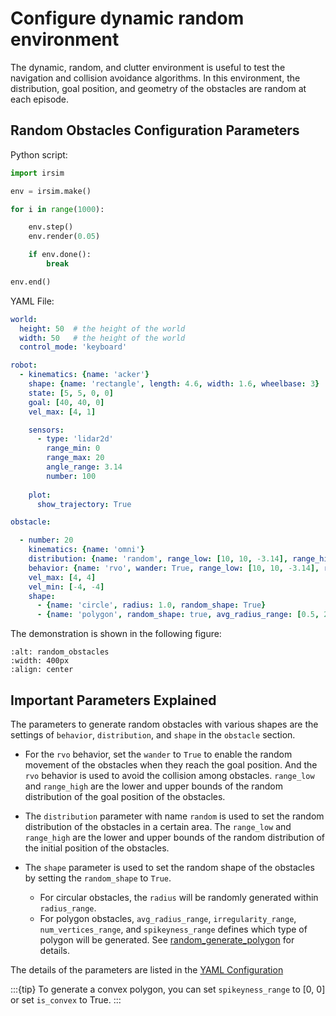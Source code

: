 Configure dynamic random environment
====================================

The dynamic, random, and clutter environment is useful to test the navigation and collision avoidance algorithms. In this environment, the distribution, goal position, and geometry of the obstacles are random at each episode. 


## Random Obstacles Configuration Parameters

Python script:

```python
import irsim

env = irsim.make()   

for i in range(1000):

    env.step()
    env.render(0.05)

    if env.done():
        break

env.end()
```

YAML File:

```yaml
world:
  height: 50  # the height of the world
  width: 50   # the height of the world
  control_mode: 'keyboard'  

robot:
  - kinematics: {name: 'acker'} 
    shape: {name: 'rectangle', length: 4.6, width: 1.6, wheelbase: 3}
    state: [5, 5, 0, 0]
    goal: [40, 40, 0]
    vel_max: [4, 1]

    sensors: 
      - type: 'lidar2d'
        range_min: 0
        range_max: 20
        angle_range: 3.14
        number: 100
    
    plot:
      show_trajectory: True

obstacle:

  - number: 20
    kinematics: {name: 'omni'}
    distribution: {name: 'random', range_low: [10, 10, -3.14], range_high: [40, 40, 3.14]}
    behavior: {name: 'rvo', wander: True, range_low: [10, 10, -3.14], range_high: [40, 40, 3.14], vxmax: 2, vymax: 2, factor: 3.0}
    vel_max: [4, 4]
    vel_min: [-4, -4]
    shape:
      - {name: 'circle', radius: 1.0, random_shape: True}  
      - {name: 'polygon', random_shape: true, avg_radius_range: [0.5, 2.0], irregularity_range: [0, 0.4], spikeyness_range: [0, 0.4], num_vertices_range: [4, 6]}
```

The demonstration is shown in the following figure:

```{image} gif/random_obstacles.gif
:alt: random_obstacles
:width: 400px
:align: center
```

## Important Parameters Explained

The parameters to generate random obstacles with various shapes are the settings of `behavior`, `distribution`, and `shape` in the `obstacle` section.

- For the `rvo` behavior, set the `wander` to `True` to enable the random movement of the obstacles when they reach the goal position. And the `rvo` behavior is used to avoid the collision among obstacles. `range_low` and `range_high` are the lower and upper bounds of the random distribution of the goal position of the obstacles. 

- The `distribution` parameter with name `random` is used to set the random distribution of the obstacles in a certain area. The `range_low` and `range_high` are the lower and upper bounds of the random distribution of the initial position of the obstacles.

- The `shape` parameter is used to set the random shape of the obstacles by setting the `random_shape` to `True`. 
  - For circular obstacles, the `radius` will be randomly generated within `radius_range`. 
  - For polygon obstacles, `avg_radius_range`, `irregularity_range`, `num_vertices_range`, and `spikeyness_range` defines which type of polygon will be generated. See [random_generate_polygon](#irsim.lib.algorithm.generation.random_generate_polygon) for details.

The details of the parameters are listed in the [YAML Configuration](../yaml_config/configuration/)

:::{tip}
To generate a convex polygon, you can set `spikeyness_range` to [0, 0] or set `is_convex` to True.
:::